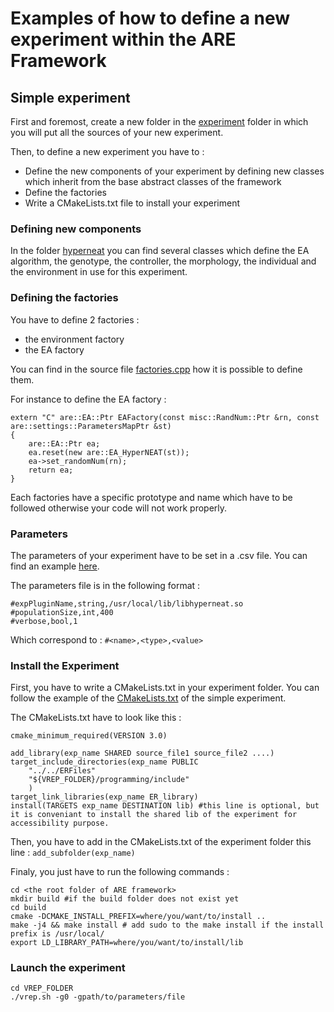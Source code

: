 # Examples of how to define a new experiment within the ARE Framework

## Simple experiment

First and foremost, create a new folder in the [experiment](https://bitbucket.org/autonomousroboticsevolution/evolutionary_robotics_framework/src/restruct_refact/EvolutionVREP/experiments/) folder in which you will put all the sources of your new experiment.

Then, to define a new experiment you have to :

*  Define the new components of your experiment by defining new classes which inherit from the base abstract classes of the framework
*  Define the factories
*  Write a CMakeLists.txt file to install your experiment

### Defining new components

In the folder [hyperneat](https://bitbucket.org/autonomousroboticsevolution/evolutionary_robotics_framework/src/restruct_refact/EvolutionVREP/experiments/hyperneat) you can find several classes which define the EA algorithm, the genotype, the controller, the morphology, the individual and the environment in use for this experiment.


### Defining the factories

You have to define 2 factories :

- the environment factory
- the EA factory

You can find in the source file [factories.cpp](https://bitbucket.org/autonomousroboticsevolution/evolutionary_robotics_framework/src/restruct_refact/EvolutionVREP/experiments/hyperneat/factories.cpp) how it is possible to define them.

For instance to define the EA factory :

```
extern "C" are::EA::Ptr EAFactory(const misc::RandNum::Ptr &rn, const are::settings::ParametersMapPtr &st)
{
    are::EA::Ptr ea;
    ea.reset(new are::EA_HyperNEAT(st));
    ea->set_randomNum(rn);
    return ea;
}
```

Each factories have a specific prototype and name which have to be followed otherwise your code will not work properly. 

### Parameters

The parameters of your experiment have to be set in a .csv file. You can find an example [here](https://bitbucket.org/autonomousroboticsevolution/evolutionary_robotics_framework/src/restruct_refact/EvolutionVREP/experiments/hyperneat/parameters.csv).

The parameters file is in the following format :
```
#expPluginName,string,/usr/local/lib/libhyperneat.so
#populationSize,int,400
#verbose,bool,1
```

Which correspond to : `#<name>,<type>,<value>`

### Install the Experiment

First, you have to write a CMakeLists.txt in your experiment folder. You can follow the example of the [CMakeLists.txt](https://bitbucket.org/autonomousroboticsevolution/evolutionary_robotics_framework/src/restruct_refact/EvolutionVREP/experiments/hyperneat/CMakeLists.txt) of the simple experiment.

The CMakeLists.txt have to look like this :
```
cmake_minimum_required(VERSION 3.0)

add_library(exp_name SHARED source_file1 source_file2 ....)
target_include_directories(exp_name PUBLIC
    "../../ERFiles"
    "${VREP_FOLDER}/programming/include"
    )
target_link_libraries(exp_name ER_library)
install(TARGETS exp_name DESTINATION lib) #this line is optional, but it is conveniant to install the shared lib of the experiment for accessibility purpose.
```
Then, you have to add in the CMakeLists.txt of the experiment folder this line :
`add_subfolder(exp_name)`

Finaly, you just have to run the following commands :
```
cd <the root folder of ARE framework>
mkdir build #if the build folder does not exist yet
cd build
cmake -DCMAKE_INSTALL_PREFIX=where/you/want/to/install ..
make -j4 && make install # add sudo to the make install if the install prefix is /usr/local/
export LD_LIBRARY_PATH=where/you/want/to/install/lib
``` 

### Launch the experiment

```
cd VREP_FOLDER
./vrep.sh -g0 -gpath/to/parameters/file
```